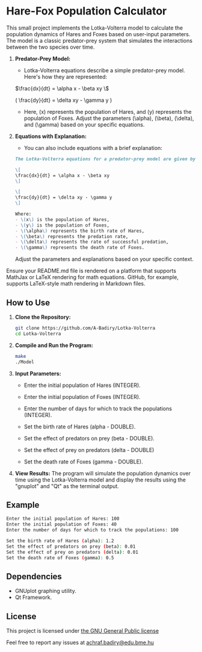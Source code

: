 # Hare-Fox Population Calculator

This small project implements the Lotka-Volterra model to calculate the population dynamics of Hares and Foxes based on user-input parameters. The model is a classic predator-prey system that simulates the interactions between the two species over time.

1. **Predator-Prey Model:**
   - Lotka-Volterra equations describe a simple predator-prey model. Here's how they are represented:

   $`\frac{dx}{dt} = \alpha x - \beta xy \`$

   \( \frac{dy}{dt} = \delta xy - \gamma y \)


   - Here, \(x\) represents the population of Hares, and \(y\) represents the population of Foxes. Adjust the parameters \(\alpha\), \(\beta\), \(\delta\), and \(\gamma\) based on your specific equations.

2. **Equations with Explanation:**
   - You can also include equations with a brief explanation:

   ```markdown
   The Lotka-Volterra equations for a predator-prey model are given by:

   \[
   \frac{dx}{dt} = \alpha x - \beta xy
   \]

   \[
   \frac{dy}{dt} = \delta xy - \gamma y
   \]

   Where:
   - \(x\) is the population of Hares,
   - \(y\) is the population of Foxes,
   - \(\alpha\) represents the birth rate of Hares,
   - \(\beta\) represents the predation rate,
   - \(\delta\) represents the rate of successful predation,
   - \(\gamma\) represents the death rate of Foxes.
   ```

   Adjust the parameters and explanations based on your specific context.

Ensure your README.md file is rendered on a platform that supports MathJax or LaTeX rendering for math equations. GitHub, for example, supports LaTeX-style math rendering in Markdown files.

## How to Use

1. **Clone the Repository:**
   ```bash
   git clone https://github.com/A-Badiry/Lotka-Volterra
   cd Lotka-Volterra
   ```

2. **Compile and Run the Program:**
   ```bash
   make
   ./Model
   ```

3. **Input Parameters:**
   - Enter the initial population of Hares (INTEGER).
   - Enter the initial population of Foxes (INTEGER).
   - Enter the number of days for which to track the populations (INTEGER).

   - Set the birth rate of Hares (alpha - DOUBLE).
   - Set the effect of predators on prey (beta - DOUBLE).
   - Set the effect of prey on predators (delta - DOUBLE)
   - Set the death rate of Foxes (gamma - DOUBLE).

4. **View Results:**
   The program will simulate the population dynamics over time using the Lotka-Volterra model and display the results using the "gnuplot" and "Qt" as the terminal output.

## Example

```bash
Enter the initial population of Hares: 100
Enter the initial population of Foxes: 40
Enter the number of days for which to track the populations: 100

Set the birth rate of Hares (alpha): 1.2
Set the effect of predators on prey (beta): 0.01
Set the effect of prey on predators (delta): 0.01
Set the death rate of Foxes (gamma): 0.5
```

## Dependencies

- GNUplot graphing utility.
- Qt Framework.

## License

This project is licensed under [the GNU General Public license](https://www.gnu.org/licenses/gpl-3.0.html)

Feel free to report any issues at achraf.badiry@edu.bme.hu